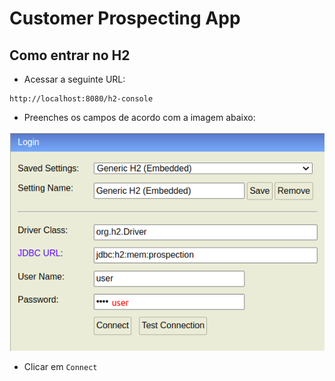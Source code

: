 # Customer Prospecting App


## Como entrar no H2

- Acessar a seguinte URL:

```
http://localhost:8080/h2-console
```

- Preenches os campos de acordo com a imagem abaixo:

![access_h2.png](images/access_h2.png)

- Clicar em `Connect`